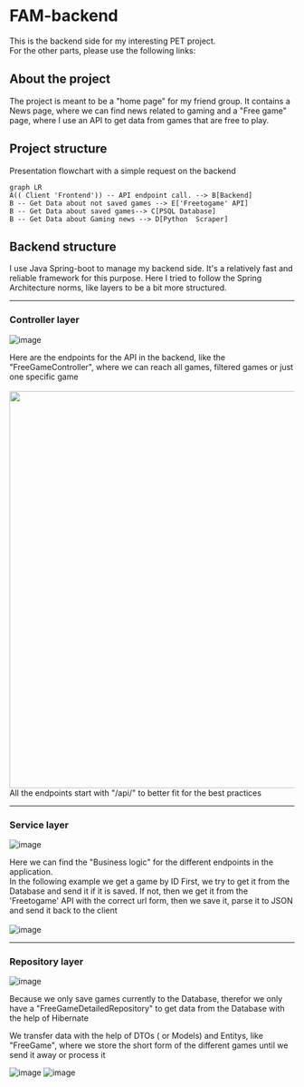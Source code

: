 # FAM-backend

This is the backend side for my interesting PET project.  
For the other parts, please use the following links:

## About the project
The project is meant to be a "home page" for my friend group. It contains a News page, where we can find news related to gaming and a "Free game" page, where I use an API to get data from games that are free to play.

## Project structure

Presentation flowchart with a simple request on the backend
```mermaid
graph LR
A(( Client 'Frontend')) -- API endpoint call. --> B[Backend]
B -- Get Data about not saved games --> E['Freetogame' API]
B -- Get Data about saved games--> C[PSQL Database]
B -- Get Data about Gaming news --> D[Python  Scraper]
```

## Backend structure

I use Java Spring-boot to manage my backend side. It's a relatively fast and reliable framework for this purpose. Here I tried to follow the Spring Architecture norms, like layers to be a bit more structured.
<hr>
    
### Controller layer

![image](https://user-images.githubusercontent.com/90270578/236260895-82d5f8a4-b5ae-4353-9dbf-70953f712dfd.png)<br>

Here are the endpoints for the API in the backend, like the "FreeGameController", where we can reach all games, filtered games or just one specific game<br><br>
<img src="https://user-images.githubusercontent.com/90270578/236261158-7dd19f9c-5c3c-4320-b7f8-31ad051bb131.png" width="700px"><br>
All the endpoints start with "/api/" to better fit for the best practices
<hr>

### Service layer

![image](https://user-images.githubusercontent.com/90270578/236266212-d27616b4-be04-4a00-8d41-93615aaf131d.png)


Here we can find the "Business logic" for the different endpoints in the application.  
In the following example we get a game by ID
First, we try to get it from the Database and send it if it is saved. If not, then we get it from the 'Freetogame' API with the correct url form, then we save it, parse it to JSON and send it back to the client<br><br>
![image](https://user-images.githubusercontent.com/90270578/236265518-08a639c9-4de7-4ed1-bd1f-e648e324b4b2.png)
<hr>

### Repository layer

![image](https://user-images.githubusercontent.com/90270578/236266153-c5b6295b-eb55-4071-82bf-7e8c63055d30.png)


Because we only save games currently to the Database, therefor we only have a "FreeGameDetailedRepository" to get data from the Database with the help of Hibernate

We transfer data with the help of DTOs ( or Models) and Entitys, like "FreeGame", where we store the short form of the different games until we send it away or process it

![image](https://user-images.githubusercontent.com/90270578/236268399-a6575cec-d528-4684-a5f1-abc55dd1793b.png)
![image](https://user-images.githubusercontent.com/90270578/236268362-77ef90bf-9885-4f84-b53f-6f9a1f82408d.png)
